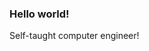 ### Hello world!
Self-taught computer engineer!
<img src="https://komarev.com/ghpvc/?username=ibotland&style=flat-square&color=blue" alt=""/>
